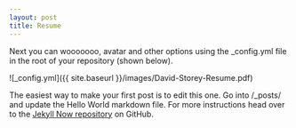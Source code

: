 ```yaml
---
layout: post
title: Resume
---
```


Next you can wooooooo, avatar and other options using the _config.yml file in the root of your repository (shown below).

![_config.yml]({{ site.baseurl }}/images/David-Storey-Resume.pdf)

The easiest way to make your first post is to edit this one. Go into /_posts/ and update the Hello World markdown file. For more instructions head over to the [Jekyll Now repository](https://github.com/barryclark/jekyll-now) on GitHub.
